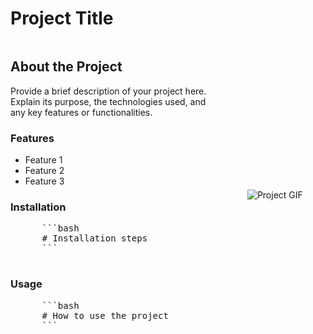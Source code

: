# Project Title

<div style="display: flex; align-items: center; justify-content: space-between;">

  <!-- Text on the left -->
  <div style="flex: 2; padding-right: 20px;">
    <h2>About the Project</h2>
    <p>
      Provide a brief description of your project here. Explain its purpose, the technologies used, and any key features or functionalities.
    </p>
    <h3>Features</h3>
    <ul>
      <li>Feature 1</li>
      <li>Feature 2</li>
      <li>Feature 3</li>
    </ul>
    <h3>Installation</h3>
    <pre>
      ```bash
      # Installation steps
      ```
    </pre>
    <h3>Usage</h3>
    <pre>
      ```bash
      # How to use the project
      ```
    </pre>
  </div>

  <!-- Small GIF on the right -->
  <div style="flex: 1; text-align: center;">
    <img src="https://art.pixilart.com/sr2a1d29a0458aws3.gif" alt="Project GIF" style="max-width: 100px; height: auto;" />
  </div>

</div>
